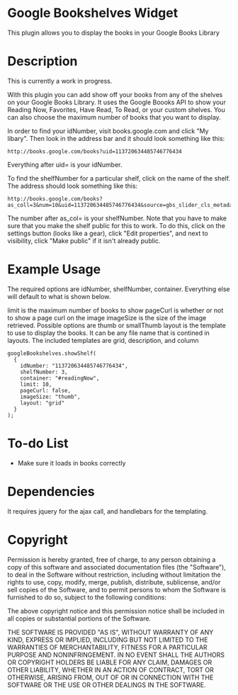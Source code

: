Google Bookshelves Widget
=====================
This plugin allows you to display the books in your Google Books Library

Description
=====================

This is currently a work in progress.

With this plugin you can add show off your books from any of the shelves on your Google Books Library. It uses the Google Boooks API to show your Reading Now, Favorites, Have Read, To Read, or your custom shelves. You can also choose the maximum number of books that you want to display.

In order to find your idNumber, visit books.google.com and click "My libary". Then look in the address bar and it should look something like this:

    http://books.google.com/books?uid=113720634485746776434

Everything after uid= is your idNumber.

To find the shelfNumber for a particular shelf, click on the name of the shelf. The address should look something like this:

    http://books.google.com/books?as_coll=3&num=10&uid=113720634485746776434&source=gbs_slider_cls_metadata_3_mylibrary_title

The number after as_col= is your shelfNumber. Note that you have to make sure that you make the shelf public for this to work. To do this, click on the settings button (looks like a gear), click "Edit properties", and next to visibility, click "Make public" if it isn't already public.

Example Usage
=====================

The required options are idNumber, shelfNumber, container. Everything else will default to what is shown below.

limit is the maximum number of books to show
pageCurl is whether or not to show a page curl on the image
imageSize is the size of the image retrieved. Possible options are thumb or smallThumb
layout is the template to use to display the books. It can be any file name that is contined in layouts. The included templates are grid, description, and column

    googleBookshelves.showShelf(
      {
        idNumber: "113720634485746776434",
        shelfNumber: 3,
        container: "#readingNow",
        limit: 10,
        pageCurl: false,
        imageSize: "thumb",
        layout: "grid"
      }
    );

To-do List
=====================

- Make sure it loads in books correctly

Dependencies
=====================
It requires jquery for the ajax call, and handlebars for the templating.

Copyright
=====================

Permission is hereby granted, free of charge, to any person obtaining a copy of
this software and associated documentation files (the "Software"), to deal in
the Software without restriction, including without limitation the rights to
use, copy, modify, merge, publish, distribute, sublicense, and/or sell copies of
the Software, and to permit persons to whom the Software is furnished to do so,
subject to the following conditions:

The above copyright notice and this permission notice shall be included in all
copies or substantial portions of the Software.

THE SOFTWARE IS PROVIDED "AS IS", WITHOUT WARRANTY OF ANY KIND, EXPRESS OR
IMPLIED, INCLUDING BUT NOT LIMITED TO THE WARRANTIES OF MERCHANTABILITY, FITNESS
FOR A PARTICULAR PURPOSE AND NONINFRINGEMENT. IN NO EVENT SHALL THE AUTHORS OR
COPYRIGHT HOLDERS BE LIABLE FOR ANY CLAIM, DAMAGES OR OTHER LIABILITY, WHETHER
IN AN ACTION OF CONTRACT, TORT OR OTHERWISE, ARISING FROM, OUT OF OR IN
CONNECTION WITH THE SOFTWARE OR THE USE OR OTHER DEALINGS IN THE SOFTWARE.
